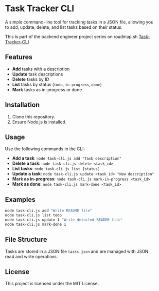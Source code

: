 # Task Tracker CLI

A simple command-line tool for tracking tasks in a JSON file, allowing you to add, update, delete, and list tasks based on their status.

This is part of the backend engineer project series on roadmap.sh [Task-Tracker-CLI](https://roadmap.sh/projects/task-tracker)

## Features

- **Add** tasks with a description
- **Update** task descriptions
- **Delete** tasks by ID
- **List** tasks by status (`todo`, `in-progress`, `done`)
- **Mark** tasks as in-progress or done

## Installation

1. Clone this repository.
2. Ensure Node.js is installed.

## Usage

Use the following commands in the CLI:

- **Add a task**: `node task-cli.js add "Task description"`
- **Delete a task**: `node task-cli.js delete <task_id>`
- **List tasks**: `node task-cli.js list [status]`
- **Update a task**: `node task-cli.js update <task_id> "New description"`
- **Mark as in-progress**: `node task-cli.js mark-in-progress <task_id>`
- **Mark as done**: `node task-cli.js mark-done <task_id>`

## Examples

```bash
node task-cli.js add "Write README file"
node task-cli.js list todo
node task-cli.js update 1 "Write detailed README file"
node task-cli.js mark-done 1
```

## File Structure

Tasks are stored in a JSON file `tasks.json` and are managed with JSON read and write operations.

## License

This project is licensed under the MIT License.

